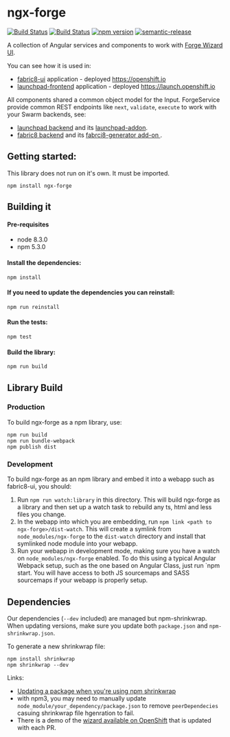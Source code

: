 # ngx-forge

[![Build Status](https://ci.centos.org/buildStatus/icon?job=devtools-ngx-forge-npm-publish-build-master)](https://ci.centos.org/view/Devtools/job/devtools-ngx-forge-npm-publish-build-master/) 
[![Build Status](http://jenkins.cd.test.fabric8.io/job/fabric8-launchpad/job/ngx-forge/job/master/)](http://jenkins.cd.test.fabric8.io/job/fabric8-ui/job/ngx-forge/job/master/) 
[![npm version](https://badge.fury.io/js/ngx-forge.svg)](https://badge.fury.io/js/ngx-forge)
[![semantic-release](https://img.shields.io/badge/%20%20%F0%9F%93%A6%F0%9F%9A%80-semantic--release-e10079.svg)](https://github.com/semantic-release/semantic-release) 

A collection of Angular services and components to work with [Forge Wizard UI](http://forge.jboss.org/).


You can see how it is used in:
* [fabric8-ui](https://github.com/fabric8io/fabric8-ui) application - deployed https://openshift.io 
* [launchpad-frontend](https://github.com/fabric8-launchpad/launchpad-frontend) application - deployed https://launch.openshift.io

All components shared a common object model for the Input. 
ForgeService provide common REST endpoints like `next`, `validate`, `execute` to work with your Swarm backends, see:
* [launchpad backend](https://github.com/fabric8-launch/launchpad-backend) and its [launchpad-addon](https://github.com/fabric8-launch/launchpad-addon).
* [fabric8 backend](https://github.com/fabric8io/generator-backend) and its [fabrci8-generator add-on ](https://github.com/fabric8io/fabric8-generator).

## Getting started:

This library does not run on it's own. It must be imported. 

`npm install ngx-forge`

  
## Building it 
 
#### Pre-requisites
* node 8.3.0
* npm 5.3.0

#### Install the dependencies:
 
 `npm install`
 
#### If you need to update the dependencies you can reinstall:
 
 `npm run reinstall`
 
#### Run the tests:
 
 `npm test`
 
#### Build the library:
 
 `npm run build`
 
## Library Build

### Production

To build ngx-forge as a npm library, use:

```
npm run build   
npm run bundle-webpack
npm publish dist
```

### Development

To build ngx-forge as an npm library and embed it into a webapp such as
fabric8-ui, you should:

1. Run `npm run watch:library` in this directory. This will build ngx-forge as
a library and then set up a watch task to rebuild any ts, html and less files you
change.
2. In the webapp into which you are embedding, run `npm link <path to ngx-forge>/dist-watch`.
This will create a symlink from `node_modules/ngx-forge` to the `dist-watch` directory
and install that symlinked node module into your webapp.
3. Run your webapp in development mode, making sure you have a watch on `node_modules/ngx-forge`
enabled. To do this using a typical Angular Webpack setup, such as the one based on Angular Class,
just run `npm start. You will have access to both JS sourcemaps and SASS sourcemaps if your webapp
is properly setup.

## Dependencies

Our dependencies (`--dev` included) are managed but npm-shrinkwrap.
When updating versions, make sure you update both `package.json` and `npm-shrinkwrap.json`.

To generate a new shrinkwrap file:
```
npm install shrinkwrap
npm shrinkwrap --dev
```
Links:

* [Updating a package when you're using npm shrinkwrap](https://gist.github.com/alanhogan/a32889830384f4e190fa)
* with npm3, you may need to manually update `node_module/your_dependency/package.json` to remove `peerDependecies` casuing shrinkwrap file hgenration to fail.
* There is a demo of the [wizard available on OpenShift](http://launcher-ngx-launcher.6923.rh-us-east-1.openshiftapps.com/#/) that is updated with each PR. 
